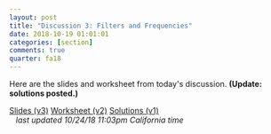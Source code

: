```yaml
---
layout: post
title: "Discussion 3: Filters and Frequencies"
date: 2018-10-19 01:01:01
categories: [section]
comments: true
quarter: fa18
---
```


Here are the slides and worksheet from today's discussion. **(Update: solutions posted.)**

<a href="{{ site.url }}/slides/fa18/filt_freq_basics.pdf"    class="btn btn-warning post-btn-link">Slides (v3)</a>
<a href="{{ site.url }}/worksheets/fa18/cse152_sec3.pdf"     class="btn btn-warning post-btn-link">Worksheet (v2)</a>
<a href="{{ site.url }}/worksheets/fa18/cse152_sec3_sol.pdf" class="btn btn-warning post-btn-link">Solutions (v1)</a>
<span class="desktop-hide"><br /></span><span class="mobile-hide">&nbsp;&nbsp;</span> <em>last updated 10/24/18 11:03pm California time</em>
